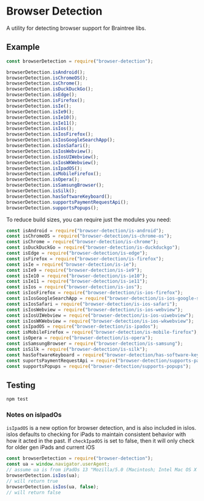 # Browser Detection

A utility for detecting browser support for Braintree libs.

## Example

```js
const browserDetection = require("browser-detection");

browserDetection.isAndroid();
browserDetection.isChromeOS();
browserDetection.isChrome();
browserDetection.isDuckDuckGo();
browserDetection.isEdge();
browserDetection.isFirefox();
browserDetection.isIe();
browserDetection.isIe9();
browserDetection.isIe10();
browserDetection.isIe11();
browserDetection.isIos();
browserDetection.isIosFirefox();
browserDetection.isIosGoogleSearchApp();
browserDetection.isIosSafari();
browserDetection.isIosWebview();
browserDetection.isIosUIWebview();
browserDetection.isIosWKWebview();
browserDetection.isIpadOS();
browserDetection.isMobileFirefox();
browserDetection.isOpera();
browserDetection.isSamsungBrowser();
browserDetection.isSilk();
browserDetection.hasSoftwareKeyboard();
browserDetection.supportsPaymentRequestApi();
browserDetection.supportsPopups();
```

To reduce build sizes, you can require just the modules you need:

```js
const isAndroid = require("browser-detection/is-android");
const isChromeOS = require("browser-detection/is-chrome-os");
const isChrome = require("browser-detection/is-chrome");
const isDuckDuckGo = require("browser-detection/is-duckduckgo");
const isEdge = require("browser-detection/is-edge");
const isFirefox = require("browser-detection/is-firefox");
const isIe = require("browser-detection/is-ie");
const isIe9 = require("browser-detection/is-ie9");
const isIe10 = require("browser-detection/is-ie10");
const isIe11 = require("browser-detection/is-ie11");
const isIos = require("browser-detection/is-ios");
const isIosFirefox = require("browser-detection/is-ios-firefox");
const isIosGoogleSearchApp = require("browser-detection/is-ios-google-search-app");
const isIosSafari = require("browser-detection/is-ios-safari");
const isIosWebview = require("browser-detection/is-ios-webview");
const isIosUIWebview = require("browser-detection/is-ios-uiwebview");
const isIosWKWebview = require("browser-detection/is-ios-wkwebview");
const isIpadOS = require("browser-detection/is-ipados");
const isMobileFirefox = require("browser-detection/is-mobile-firefox");
const isOpera = require("browser-detection/is-opera");
const isSamsungBrowser = require("browser-detection/is-samsung");
const isSilk = require("browser-detection/is-silk");
const hasSoftwareKeyboard = require("browser-detection/has-software-keyboard");
const suportsPaymentRequestApi = require("browser-detection/supports-payment-request-api");
const supportsPopups = require("browser-detection/supports-popups");
```

## Testing

```sh
npm test
```

### Notes on isIpadOs

`isIpadOS` is a new option for browser detection, and is also included in isIos. isIos defaults to checking for iPads to maintain consistent behavior with how it acted in the past. If `checkIpadOS` is set to false, then it will only check for older gen iPads and current iOS

```js
const browserDetection = require("browser-detection");
const ua = window.navigator.userAgent;
// assume ua is from iPadOs 13 "Mozilla/5.0 (Macintosh; Intel Mac OS X 10_15_7) AppleWebKit/605.1.15 (KHTML, like Gecko) Version/16.4 Safari/605.1.15"
browserDetection.isIos(ua);
// will return true
browserDetection.isIos(ua, false);
// will return false
```
